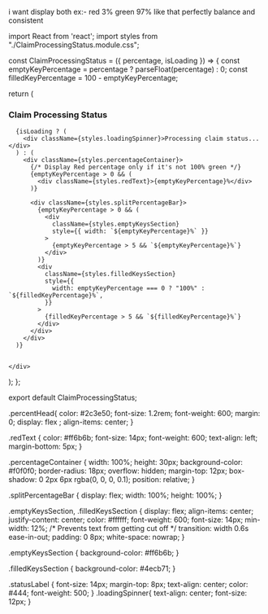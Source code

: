 i want display both ex:- red 3% green 97% like that perfectly balance and consistent

import React from 'react';
import styles from "./ClaimProcessingStatus.module.css";

const ClaimProcessingStatus = ({ percentage, isLoading }) => {
  const emptyKeyPercentage = percentage ? parseFloat(percentage) : 0;
  const filledKeyPercentage = 100 - emptyKeyPercentage;

  return (
    <div>
      <h3 className={styles.percentHead}>Claim Processing Status</h3>

      {isLoading ? (
        <div className={styles.loadingSpinner}>Processing claim status...</div>
      ) : (
        <div className={styles.percentageContainer}>
          {/* Display Red percentage only if it's not 100% green */}
          {emptyKeyPercentage > 0 && (
            <div className={styles.redText}>{emptyKeyPercentage}%</div>
          )}

          <div className={styles.splitPercentageBar}>
            {emptyKeyPercentage > 0 && (
              <div
                className={styles.emptyKeysSection}
                style={{ width: `${emptyKeyPercentage}%` }}
              >
                {emptyKeyPercentage > 5 && `${emptyKeyPercentage}%`}
              </div>
            )}
            <div
              className={styles.filledKeysSection}
              style={{
                width: emptyKeyPercentage === 0 ? "100%" : `${filledKeyPercentage}%`,
              }}
            >
              {filledKeyPercentage > 5 && `${filledKeyPercentage}%`}
            </div>
          </div>
        </div>
      )}

      
    </div>
  );
};

export default ClaimProcessingStatus;


.percentHead{
      color: #2c3e50;
    font-size: 1.2rem;
    font-weight: 600;
    margin: 0;
    display: flex
;
    align-items: center;
}

.redText {
  color: #ff6b6b;
  font-size: 14px;
  font-weight: 600;
  text-align: left;
  margin-bottom: 5px;
}

.percentageContainer {
  width: 100%;
  height: 30px;
  background-color: #f0f0f0;
  border-radius: 18px;
  overflow: hidden;
  margin-top: 12px;
  box-shadow: 0 2px 6px rgba(0, 0, 0, 0.1);
  position: relative;
}

.splitPercentageBar {
  display: flex;
  width: 100%;
  height: 100%;
}

.emptyKeysSection,
.filledKeysSection {
  display: flex;
  align-items: center;
  justify-content: center;
  color: #ffffff;
  font-weight: 600;
  font-size: 14px;
  min-width: 12%; /* Prevents text from getting cut off */
  transition: width 0.6s ease-in-out;
  padding: 0 8px;
  white-space: nowrap;
}

.emptyKeysSection {
  background-color: #ff6b6b;
}

.filledKeysSection {
  background-color: #4ecb71;
}

.statusLabel {
  font-size: 14px;
  margin-top: 8px;
  text-align: center;
  color: #444;
  font-weight: 500;
}
.loadingSpinner{
  text-align: center;
  font-size: 12px;
}

